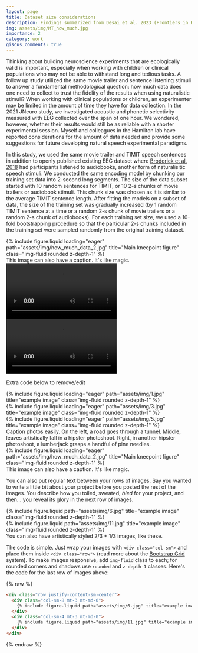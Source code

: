 ```yaml
---
layout: page
title: Dataset size considerations
description: Findings summarized from Desai et al. 2023 (Frontiers in Human Neuroscience)
img: assets/img/MT_how_much.jpg
importance: 2
category: work
giscus_comments: true
---
```


Thinking about building neuroscience experiments that are ecologically valid is important, especially when working with children or clinical populations who may not be able to withstand long and tedious tasks. A follow up study utilized the same movie trailer and sentence listening stimuli to answer a fundamental methodological question: how much data does one need to collect to trust the fidelity of the results when using naturalistic stimuli? When working with clinical populations or children, an experimenter may be limited in the amount of time they have for data collection. In the 2021 JNeuro study, we investigated acoustic and phonetic selectivity measured with EEG collected over the span of one hour. We wondered, however, whether their results would still be as reliable with a shorter experimental session. Myself and colleagues in the Hamilton lab have reported considerations for the amount of data needed and provide some suggestions for future developing natural speech experimental paradigms. 

In this study, we used the same movie trailer and TIMIT speech sentences in addition to openly published existing EEG dataset where <a href="https://pubmed.ncbi.nlm.nih.gov/29478856/">Broderick et al. 2018</a> had participants listened to audiobooks, another form of naturalisitic speech stimuli. We conducted the same encoding model by chunking our training set data into 2-second long segments. The size of the data subset started with 10 random sentences for TIMIT, or 10 2-s chunks of movie trailers or audiobook stimuli. This chunk size was chosen as it is similar to the average TIMIT sentence length. After fitting the models on a subset of data, the size of the training set was gradually increased (by 1 random TIMIT sentence at a time or a random 2-s chunk of movie trailers or a random 2-s chunk of audiobooks). For each training set size, we used a 10-fold bootstrapping procedure so that the particular 2-s chunks included in the training set were sampled randomly from the original training dataset.



<div class="row">
    <div class="col-sm mt-3 mt-md-0">
        {% include figure.liquid loading="eager" path="assets/img/how_much_data_2.jpg" title="Main kneepoint figure" class="img-fluid rounded z-depth-1" %}
    </div>
</div>
<div class="caption">
    This image can also have a caption. It's like magic.
</div>

<div id="videoal">
    <div class="video">
        <video controls>
            <source src="assets/img/timit.mp4" type="video/mp4">
            <source src="assets/img/timit.ogg" type="video/ogg">
        </video>
    </div>
    <div class="video">
       <video controls>
           <source src="assets/img/mt.mp4" type="video/mp4">
           <source src="assets/img/mt.ogg" type="video/ogg">
       </video>
    </div>
</div>




Extra code below to remove/edit

<div class="row">
    <div class="col-sm mt-3 mt-md-0">
        {% include figure.liquid loading="eager" path="assets/img/1.jpg" title="example image" class="img-fluid rounded z-depth-1" %}
    </div>
    <div class="col-sm mt-3 mt-md-0">
        {% include figure.liquid loading="eager" path="assets/img/3.jpg" title="example image" class="img-fluid rounded z-depth-1" %}
    </div>
    <div class="col-sm mt-3 mt-md-0">
        {% include figure.liquid loading="eager" path="assets/img/5.jpg" title="example image" class="img-fluid rounded z-depth-1" %}
    </div>
</div>
<div class="caption">
    Caption photos easily. On the left, a road goes through a tunnel. Middle, leaves artistically fall in a hipster photoshoot. Right, in another hipster photoshoot, a lumberjack grasps a handful of pine needles.
</div>
<div class="row">
    <div class="col-sm mt-3 mt-md-0">
        {% include figure.liquid loading="eager" path="assets/img/how_much_data_2.jpg" title="Main kneepoint figure" class="img-fluid rounded z-depth-1" %}
    </div>
</div>
<div class="caption">
    This image can also have a caption. It's like magic.
</div>

You can also put regular text between your rows of images.
Say you wanted to write a little bit about your project before you posted the rest of the images.
You describe how you toiled, sweated, _bled_ for your project, and then... you reveal its glory in the next row of images.

<div class="row justify-content-sm-center">
    <div class="col-sm-8 mt-3 mt-md-0">
        {% include figure.liquid path="assets/img/6.jpg" title="example image" class="img-fluid rounded z-depth-1" %}
    </div>
    <div class="col-sm-4 mt-3 mt-md-0">
        {% include figure.liquid path="assets/img/11.jpg" title="example image" class="img-fluid rounded z-depth-1" %}
    </div>
</div>
<div class="caption">
    You can also have artistically styled 2/3 + 1/3 images, like these.
</div>

The code is simple.
Just wrap your images with `<div class="col-sm">` and place them inside `<div class="row">` (read more about the <a href="https://getbootstrap.com/docs/4.4/layout/grid/">Bootstrap Grid</a> system).
To make images responsive, add `img-fluid` class to each; for rounded corners and shadows use `rounded` and `z-depth-1` classes.
Here's the code for the last row of images above:

{% raw %}

```html
<div class="row justify-content-sm-center">
  <div class="col-sm-8 mt-3 mt-md-0">
    {% include figure.liquid path="assets/img/6.jpg" title="example image" class="img-fluid rounded z-depth-1" %}
  </div>
  <div class="col-sm-4 mt-3 mt-md-0">
    {% include figure.liquid path="assets/img/11.jpg" title="example image" class="img-fluid rounded z-depth-1" %}
  </div>
</div>
```

{% endraw %}
